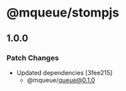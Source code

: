 # @mqueue/stompjs

## 1.0.0

### Patch Changes

- Updated dependencies [3fee215]
  - @mqueue/queue@0.1.0
